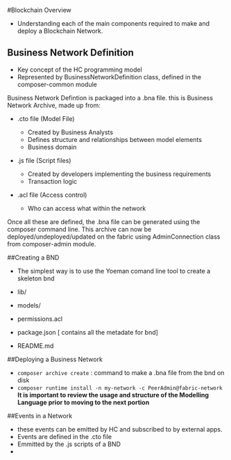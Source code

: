 #Blockchain Overview
- Understanding each of the main components required to make and deploy a Blockchain Network.

## Business Network Definition
- Key concept of the HC programming model
- Represented by BusinessNetworkDefinition class, defined in the composer-common module

Business Network Defintion is packaged into a .bna file. this is Business Network Archive, made up from:

- .cto file (Model File)
	- Created by Business Analysts
	- Defines structure and relationships between model elements
	- Business domain

- .js file (Script files)
	- Created by developers implementing the business requirements
	- Transaction logic

- .acl file (Access control)
	- Who can access what within the network

Once all these are defined, the .bna file can be generated using the composer command line. This archive can now be deployed/undeployed/updated on the fabric using AdminConnection class from composer-admin module.


##Creating a BND
- The simplest way is to use the Yoeman comand line tool to create a skeleton bnd

- lib/
- models/
- permissions.acl
- package.json [  contains all the metadate for bnd]
- README.md

##Deploying a Business Network

- `composer archive create` : command to make a .bna file from the bnd on disk
- `composer runtime install -n my-network -c PeerAdmin@fabric-network` 
**It is important to review the usage and structure of the Modelling Language prior to moving to the next portion**

##Events in a Network

- these events can be emitted by HC and subscribed to by external apps. 
- Events are defined in the .cto file
- Emmitted by the .js scripts of a BND
- 
